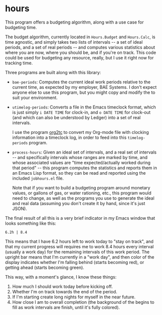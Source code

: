 # hours

This program offers a budgeting algorithm, along with a use case for budgeting
time.

The budget algorithm, currently located in `Hours.Budget` and `Hours.Calc`, is
time agnostic, and simply takes two lists of intervals -- a set of ideal
periods, and a set of real periods -- and computes various statistics about
where you are now, where you should be, and if you're on track. This code
could be used for budgeting any resource, really, but I use it right now for
tracking time.

Three programs are built along with this library:

  - `bae-periods`: Computes the current ideal work periods relative to the
    current time, as expected by my employer, BAE Systems. I don't expect
    anyone else to use this program, but you might copy and modify the to suit
    your environment.

  - `utimelog-periods`: Converts a file in the Emacs timeclock format, which
    is just simply `i DATE TIME` for clock-in, and `o DATE TIME` for clock-out
    (and which can also be understood by Ledger) into a set of real intervals.

    I use the program [org2tc](https://github.com/jwiegley/org2tc) to convert
    my Org-mode file with clocking information into a timeclock log, in order
    to feed into this `timelog-periods` program.

  - `process-hours`: Given an ideal set of intervals, and a real set of
    intervals -- and specifically intervals whose ranges are marked by time,
    and whose associated values are "time expected/actually worked during that
    period" -- this program computes the statistics and reports them in an
    Emacs Lisp format, so they can be read and reported using the included
    `jobhours.el` file.

    Note that if you want to build a budgeting program around monetary values,
    or gallons of gas, or water rationing, etc., this program would need to
    change, as well as the programs you use to generate the ideal and real
    data (assuming you don't create it by hand, since it's just JSON).

The final result of all this is a very brief indicator in my Emacs window that
looks something like this:

    6.2h | 8.4

This means that I have 6.2 hours left to work today to "stay on track", and
that my current progress will requires me to work 8.4 hours every interval
(usually a work day) for the remaining intervals of this work period. The
upright bar means that I'm currently in a "work day", and then color of the
display indicates whether I'm falling behind (starts becoming red), or getting
ahead (starts becoming green).

This way, with a moment's glance, I know these things:

  1. How much I should work today before kicking off.
  2. Whether I'm on track towards the end of the period.
  3. If I'm starting create long nights for myself in the near future.
  4. How close I am to overall completion (the background of the begins to
     fill as work intervals are finish, until it's fully colored).
